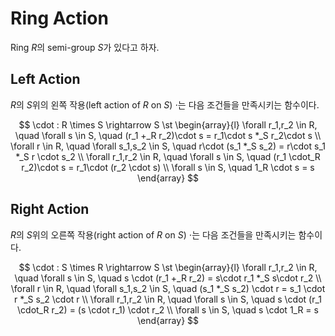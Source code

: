 # Ring Action
Ring $R$의 semi-group $S$가 있다고 하자.

## Left Action
$R$의 $S$위의 왼쪽 작용(left action of $R$ on $S$) $\cdot$는 다음 조건들을 만족시키는 함수이다.

$$ \cdot : R \times S \rightarrow S \st \begin{array}{l} \forall r_1,r_2 \in R, \quad \forall s \in S, \quad  (r_1 +_R r_2)\cdot s = r_1\cdot s *_S r_2\cdot s \\ \forall r \in R, \quad \forall s_1,s_2 \in S, \quad  r\cdot (s_1 *_S s_2) = r\cdot s_1 *_S r \cdot s_2 \\  \forall r_1,r_2 \in R, \quad \forall s \in S, \quad (r_1 \cdot_R r_2)\cdot s = r_1\cdot (r_2 \cdot s) \\ \forall s \in S, \quad 1_R \cdot s = s \end{array} $$

## Right Action
$R$의 $S$위의 오른쪽 작용(right action of $R$ on $S$) $\cdot$는 다음 조건들을 만족시키는 함수이다.

$$ \cdot : S \times R \rightarrow S \st \begin{array}{l} \forall r_1,r_2 \in R, \quad \forall s \in S, \quad  s \cdot (r_1 +_R r_2) = s\cdot r_1 *_S s\cdot r_2 \\ \forall r \in R, \quad \forall s_1,s_2 \in S, \quad (s_1 *_S s_2) \cdot r = s_1 \cdot r *_S s_2 \cdot r \\ \forall r_1,r_2 \in R, \quad \forall s \in S, \quad s \cdot (r_1 \cdot_R r_2) = (s \cdot r_1) \cdot r_2 \\ \forall s \in S, \quad s \cdot 1_R = s \end{array} $$